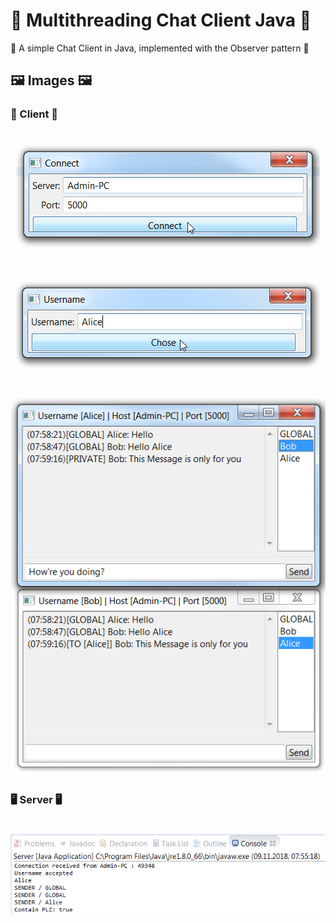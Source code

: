 # 👥 Multithreading Chat Client Java 👥
👥 A simple Chat Client in Java, implemented with the Observer pattern 👥

## 🖼 Images 🖼

### 👥 Client 👥

<h1 align=center>
<img src="Images/Chat_Client_1.png">
</h1>
<h1 align=center>
<img src="Images/Chat_Client_2.png">
</h1>
<h1 align=center>
<img src="Images/Chat_Client_3.png">
</h1>

### 🖥 Server 🖥

<h1 align=center>
<img src="Images/Chat_Server_1.png">
</h1>
